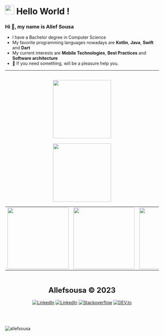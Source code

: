 

<h1><img src="https://emojis.slackmojis.com/emojis/images/1531849430/4246/blob-sunglasses.gif?1531849430" width="30"/> Hello World ! </h1>

### Hi 👋, my name is Allef Sousa

- I have a Bachelor degree in Computer Science
- My favorite programming languages nowadays are **Kotlin**, **Java**, **Swift** and **Dart**
- My current interests are **Mobile Technologies**, **Best Practices** and **Software architecture**
- 💬 If you need something, will be a pleasure help you.
---
<div align="center"><br>

<img height="190em" align="center" src="https://github-readme-stats.vercel.app/api?username=allefsousa&show_icons=true&theme=transparent"  />
    </div>

<div align="center"><br>
    <img height="190em" src="https://github-profile-summary-cards.vercel.app/api/cards/profile-details?username=allefsousa&theme=github_dark"/>

  
  <table>
    <tr><td><img height="200em" src="https://github-profile-summary-cards.vercel.app/api/cards/most-commit-language?username=allefsousa&theme=github_dark"/></td><td>
    <img height="200em" src="https://github-profile-summary-cards.vercel.app/api/cards/repos-per-language?username=allefsousa&theme=github_dark"/></td><td>
    <img height="200em" src="https://github-profile-summary-cards.vercel.app/api/cards/stats?username=allefsousa&theme=github_dark"/></td></tr>
  </table>
  
  </div>


<br/>
<br/>
<div align="center">
    <strong>
        <font size="+2" style="font"> Allefsousa © 2023 </font>
    </strong>
</div>
<br />
<div align="center">
    <a href="https://www.linkedin.com/in/allef-sousa" target="_blank"
        ><img
            src="https://img.shields.io/badge/LinkedIn-%230077B5.svg?&style=flat-square&logo=linkedin&logoColor=white"
            alt="LinkedIn"
    /></a>
    <a href="https://www.twitter.com/Allefsousa01" target="_blank"
        ><img
            src="https://img.shields.io/badge/Twitter-%230077B5.svg?&style=flat-square&logo=twitter&logoColor=white"
            alt="LinkedIn"
    /></a>
    <a href="https://stackoverflow.com/users/7396615" target="_blank"
        ><img
            src="https://img.shields.io/badge/-Stackoverflow-4CA143?style=flat-square&logo=Stackoverflow&logoColor=white"
            alt="Stackoverflow"
    /></a>
    <a href="https://dev.to/allefsousa" target="_blank"
        ><img
            src="https://img.shields.io/badge/DEV-%230A0A0A.svg?&style=flat-square&logo=DEV.to&logoColor=white"
            alt="DEV.to"
    /></a>
</div>

<br/>
<br/>

</div>


<br/>
<br/>
 <img src="https://komarev.com/ghpvc/?username=allefsousa&style=flat" alt="allefsousa" />



  









